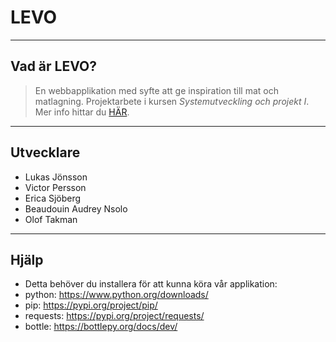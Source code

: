 # LEVO
---

## Vad är LEVO?

>En webbapplikation med syfte att ge inspiration till mat och matlagning. Projektarbete i kursen *Systemutveckling och projekt I*. Mer info hittar du [HÄR](https://docs.google.com/presentation/d/1X_K6_ITrRrIUHdBpHvJVOe0FDB0DabjmPckYjUlQCns/edit?usp=sharing). 
---

## Utvecklare

- Lukas Jönsson
- Victor Persson
- Erica Sjöberg
- Beaudouin Audrey Nsolo
- Olof Takman
---

## Hjälp

- Detta behöver du installera för att kunna köra vår applikation:
- python: https://www.python.org/downloads/
- pip: https://pypi.org/project/pip/
- requests: https://pypi.org/project/requests/
- bottle: https://bottlepy.org/docs/dev/